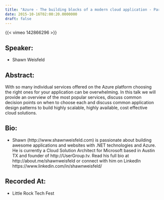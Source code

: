 ```yaml
---
title: "Azure - The building blocks of a modern cloud application - Part 2"
date: 2015-10-16T02:00:20.0000000
draft: false
---
```


{{< vimeo 142866296 >}}

## Speaker:

 - Shawn Weisfeld

## Abstract:

<p>With so many individual services offered on the Azure platform choosing the right ones for your application can be overwhelming. In this talk we will provide an overview of the most popular services, discuss common decision points on when to choose each and discuss common application design patterns to build highly scalable, highly available, cost effective cloud solutions.</p>

## Bio:

 - <p>Shawn (http://www.shawnweisfeld.com) is passionate about building awesome applications and websites with .NET technologies and Azure. He is currently a Cloud Solution Architect for Microsoft based in Austin TX and founder of http://UserGroup.tv. Read his full bio at http://about.me/shawnweisfeld or connect with him on LinkedIn https://www.linkedin.com/in/shawnweisfeld/</p>

## Recorded At:

 - Little Rock Tech Fest

